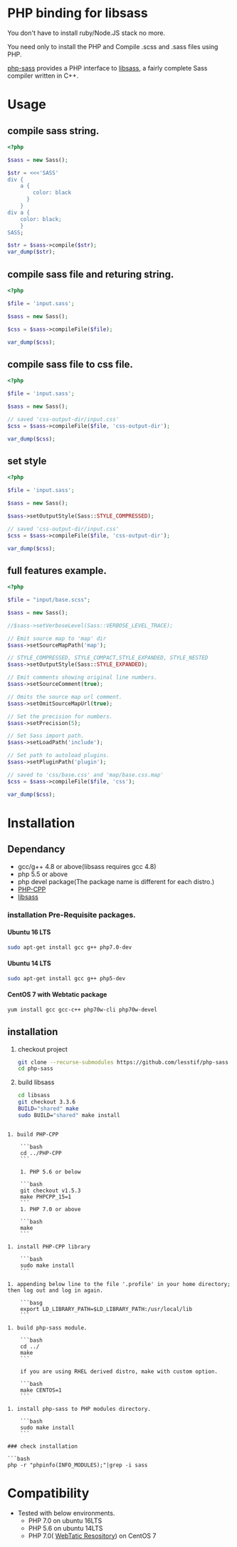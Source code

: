 # PHP binding for libsass

You don't have to install ruby/Node.JS stack no more.

You need only to install the PHP and Compile .scss and .sass files using PHP.

[php-sass](https://github.com/lesstif/php-sass) provides a PHP interface to [libsass](https://github.com/sass/libsass), a fairly complete Sass compiler written in C++.


# Usage


## compile sass string.

```php
<?php

$sass = new Sass();

$str = <<<'SASS'
div { 
    a { 
        color: black
      }
    }
div a {  
    color: black; 
    }
SASS;

$str = $sass->compile($str);
var_dump($str);
```

## compile sass file and returing string.

```php
<?php

$file = 'input.sass';

$sass = new Sass();

$css = $sass->compileFile($file);

var_dump($css);
```

## compile sass file to css file.

```php
<?php

$file = 'input.sass';

$sass = new Sass();

// saved 'css-output-dir/input.css'
$css = $sass->compileFile($file, 'css-output-dir');

var_dump($css);
```

## set style

```php
<?php

$file = 'input.sass';

$sass = new Sass();

$sass->setOutputStyle(Sass::STYLE_COMPRESSED);

// saved 'css-output-dir/input.css'
$css = $sass->compileFile($file, 'css-output-dir');

var_dump($css);
```

## full features example.

```php
<?php

$file = "input/base.scss";

$sass = new Sass();

//$sass->setVerboseLevel(Sass::VERBOSE_LEVEL_TRACE);

// Emit source map to 'map' dir
$sass->setSourceMapPath('map');

// STYLE_COMPRESSED, STYLE_COMPACT,STYLE_EXPANDED, STYLE_NESTED
$sass->setOutputStyle(Sass::STYLE_EXPANDED);

// Emit comments showing original line numbers.
$sass->setSourceComment(true);

// Omits the source map url comment.
$sass->setOmitSourceMapUrl(true);

// Set the precision for numbers.
$sass->setPrecision(5);

// Set Sass import path.
$sass->setLoadPath('include');

// Set path to autoload plugins.
$sass->setPluginPath('plugin');

// saved to 'css/base.css' and 'map/base.css.map'
$css = $sass->compileFile($file, 'css');

var_dump($css);

```

# Installation

## Dependancy

* gcc/g++ 4.8 or above(libsass requires gcc 4.8)
* php 5.5 or above
* php devel package(The package name is different for each distro.)
* [PHP-CPP](https://github.com/CopernicaMarketingSoftware/PHP-CPP)
* [libsass](https://github.com/sass/libsass)

### installation Pre-Requisite packages.

#### Ubuntu 16 LTS

```bash
sudo apt-get install gcc g++ php7.0-dev
```

#### Ubuntu 14 LTS

```bash
sudo apt-get install gcc g++ php5-dev
```

#### CentOS 7 with Webtatic package

```bash
yum install gcc gcc-c++ php70w-cli php70w-devel
```

## installation

1. checkout project

    ```bash
    git clone --recurse-submodules https://github.com/lesstif/php-sass
    cd php-sass
    ```

1. build libsass

    ```bash
    cd libsass
    git checkout 3.3.6
    BUILD="shared" make
    sudo BUILD="shared" make install
```

1. build PHP-CPP

    ```bash
    cd ../PHP-CPP
    ```

    1. PHP 5.6 or below

    ```bash
    git checkout v1.5.3
    make PHPCPP_15=1
    ```
    1. PHP 7.0 or above

    ```bash
    make
    ```

1. install PHP-CPP library

    ```bash
    sudo make install
    ```

1. appending below line to the file '.profile' in your home directory; then log out and log in again.

    ```basg
    export LD_LIBRARY_PATH=$LD_LIBRARY_PATH:/usr/local/lib
    ```

1. build php-sass module.

    ```bash
    cd ../
    make
    ```
    
    if you are using RHEL derived distro, make with custom option.

    ```bash
    make CENTOS=1
    ```

1. install php-sass to PHP modules directory.
    
    ```bash
    sudo make install
    ```

### check installation

```bash
php -r "phpinfo(INFO_MODULES);"|grep -i sass
```

# Compatibility

* Tested with below environments.
  * PHP 7.0 on ubuntu 16LTS
  * PHP 5.6 on ubuntu 14LTS
  * PHP 7.0( [WebTatic Resository](https://webtatic.com/)) on CentOS 7



